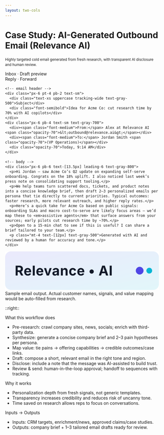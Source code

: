 ```yaml
---
layout: two-cols
---
```


# Case Study: AI-Generated Outbound Email (Relevance AI)

<small class="opacity-80">Highly targeted cold email generated from fresh research, with transparent AI disclosure and human review.</small>

<!-- Left: mock screenshot with logo overlay -->
<div class="relative mt-4">
  <div class="rounded-xl border bg-white/95 shadow-sm overflow-hidden">
    <!-- top bar -->
    <div class="bg-gray-50 border-b px-4 py-2 flex items-center justify-between">
      <div class="text-xs font-medium text-gray-600">Inbox · Draft preview</div>
      <div class="flex items-center gap-2 text-xs text-gray-500">
        <span>Reply · Forward</span>
      </div>
    </div>

    <!-- email header -->
    <div class="px-6 pt-4 pb-2 text-sm">
      <div class="text-xs uppercase tracking-wide text-gray-500">Subject</div>
      <div class="font-semibold">Idea for Acme Co: cut research time by 70% with AI copilots</div>
    </div>
    <div class="px-6 pb-4 text-sm text-gray-700">
      <div><span class="font-medium">From:</span> Alex at Relevance AI <span class="opacity-70">&lt;outbound@relevance.ai&gt;</span></div>
      <div><span class="font-medium">To:</span> Jordan Smith <span class="opacity-70">(VP Operations)</span></div>
      <div class="opacity-70">Today, 9:14 AM</div>
    </div>

    <!-- body -->
    <div class="px-6 pb-6 text-[13.5px] leading-6 text-gray-800">
      <p>Hi Jordan — saw Acme Co’s Q2 update on expanding self-serve onboarding. Congrats on the 18% uplift. I also noticed last week’s press note on consolidating support tooling.</p>
      <p>We help teams turn scattered docs, tickets, and product notes into a concise knowledge brief, then draft 2–3 personalized emails per persona that tie directly to current priorities. Typical outcomes: faster research, more relevant outreach, and higher reply rates.</p>
      <p>Here’s a quick take for Acme Co based on public signals: onboarding SLAs and macro cost-to-serve are likely focus areas — we’d map these to <em>assistive agents</em> that surface answers from your sources; early pilots cut research time by ~70%.</p>
      <p>Open to a 15‑min chat to see if this is useful? I can share a brief tailored to your team.</p>
      <p class="mt-4 text-[12px] text-gray-500">Generated with AI and reviewed by a human for accuracy and tone.</p>
    </div>
  </div>

  <!-- logo overlay -->
  <img src="./images/logos/relevance-ai-logo.svg" alt="Relevance AI logo" class="absolute -top-3 -left-3 w-28 h-auto rounded-lg border bg-white/90 p-2 shadow" />

  <!-- caption -->
  <div class="mt-2 text-xs opacity-70">Sample email output. Actual customer names, signals, and value mapping would be auto-filled from research.</div>
</div>

::right::

<div class="space-y-3 mt-2">
  <div class="rounded-lg border bg-white/80 p-4">
    <div class="font-semibold">What this workflow does</div>
    <ul class="list-disc list-inside text-sm opacity-90 mt-2">
      <li>Pre-research: crawl company sites, news, socials; enrich with third-party data.</li>
      <li>Synthesize: generate a concise company brief and 2–3 pain hypotheses per persona.</li>
      <li>Map value: tie pains → offering capabilities → credible outcomes/case links.</li>
      <li>Draft: compose a short, relevant email in the right tone and region.</li>
      <li>Disclose: include a note that the message was AI-assisted to build trust.</li>
      <li>Review & send: human-in-the-loop approval; handoff to sequences with tracking.</li>
    </ul>
  </div>

  <div class="rounded-lg border bg-white/80 p-4">
    <div class="font-semibold">Why it works</div>
    <ul class="list-disc list-inside text-sm opacity-90 mt-2">
      <li>Personalization depth from fresh signals, not generic templates.</li>
      <li>Transparency increases credibility and reduces risk of uncanny tone.</li>
      <li>Time saved on research allows reps to focus on conversations.</li>
    </ul>
  </div>

  <div class="rounded-lg border bg-white/80 p-4">
    <div class="font-semibold">Inputs → Outputs</div>
    <ul class="list-disc list-inside text-sm opacity-90 mt-2">
      <li>Inputs: CRM targets, enrichment/news, approved claims/case studies.</li>
      <li>Outputs: company brief + 1–3 tailored email drafts ready for review.</li>
    </ul>
  </div>
</div>

